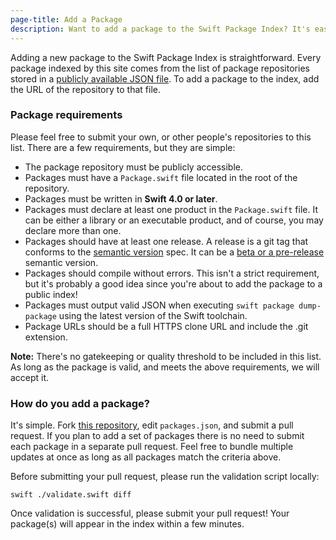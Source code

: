 ```yaml
---
page-title: Add a Package
description: Want to add a package to the Swift Package Index? It's easy.
---
```


Adding a new package to the Swift Package Index is straightforward. Every package indexed by this site comes from the list of package repositories stored in a [publicly available JSON file](https://github.com/SwiftPackageIndex/PackageList/blob/main/packages.json). To add a package to the index, add the URL of the repository to that file.

### Package requirements

Please feel free to submit your own, or other people's repositories to this list. There are a few requirements, but they are simple:

* The package repository must be publicly accessible.
* Packages must have a `Package.swift` file located in the root of the repository.
* Packages must be written in **Swift 4.0 or later**.
* Packages must declare at least one product in the `Package.swift` file. It can be either a library or an executable product, and of course, you may declare more than one.
* Packages should have at least one release. A release is a git tag that conforms to the [semantic version](https://semver.org) spec. It can be a [beta or a pre-release](https://semver.org/#spec-item-9) semantic version.
* Packages should compile without errors. This isn't a strict requirement, but it's probably a good idea since you're about to add the package to a public index!
* Packages must output valid JSON when executing `swift package dump-package` using the latest version of the Swift toolchain.
* Package URLs should be a full HTTPS clone URL and include the .git extension.

**Note:** There's no gatekeeping or quality threshold to be included in this list. As long as the package is valid, and meets the above requirements, we will accept it.

### How do you add a package?

It's simple. Fork [this repository](https://github.com/SwiftPackageIndex/PackageList/), edit `packages.json`, and submit a pull request. If you plan to add a set of packages there is no need to submit each package in a separate pull request. Feel free to bundle multiple updates at once as long as all packages match the criteria above.

Before submitting your pull request, please run the validation script locally:

```shell
swift ./validate.swift diff
```

Once validation is successful, please submit your pull request! Your package(s) will appear in the index within a few minutes.
